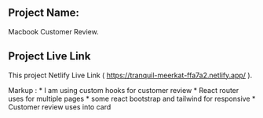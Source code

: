 ## Project Name: 

Macbook Customer Review.

## Project Live Link
This project Netlify Live Link ( https://tranquil-meerkat-ffa7a2.netlify.app/ ).

Markup : * I am using custom hooks for customer review
         * React router uses for multiple pages
         * some react bootstrap and tailwind for responsive
         * Customer review uses into card
